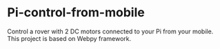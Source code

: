 Pi-control-from-mobile
======================

Control a rover with 2 DC motors connected to your Pi from your mobile.
This project is based on Webpy framework. 
